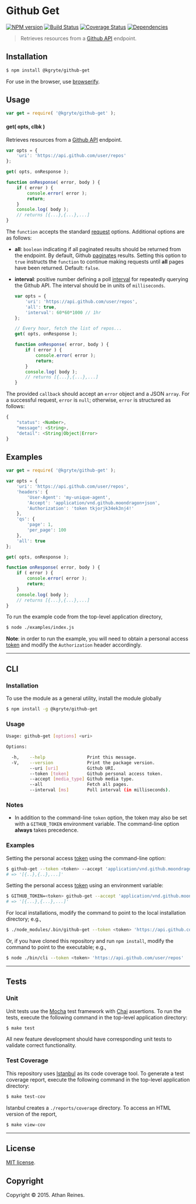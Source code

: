 Github Get
===
[![NPM version][npm-image]][npm-url] [![Build Status][travis-image]][travis-url] [![Coverage Status][coveralls-image]][coveralls-url] [![Dependencies][dependencies-image]][dependencies-url]

> Retrieves resources from a [Github API](https://developer.github.com/v3/) endpoint.


## Installation

``` bash
$ npm install @kgryte/github-get
```

For use in the browser, use [browserify](https://github.com/substack/node-browserify).


## Usage

``` javascript
var get = require( '@kgryte/github-get' );
```

#### get( opts, clbk )

Retrieves resources from a [Github API](https://developer.github.com/v3/) endpoint.

``` javascript
var opts = {
	'uri': 'https://api.github.com/user/repos'	
};

get( opts, onResponse );

function onResponse( error, body ) {
	if ( error ) {
		console.error( error );
		return;
	}
	console.log( body );
	// returns [{...},{...},...]
}
```

The `function` accepts the standard [request](https://github.com/request/request) options. Additional options are as follows:

-	__all__: `boolean` indicating if all paginated results should be returned from the endpoint. By default, Github [paginates](https://developer.github.com/guides/traversing-with-pagination/) results. Setting this option to `true` instructs the `function` to continue making requests until __all__ pages have been returned. Default: `false`.
-	__interval__: positive number defining a poll [interval](https://developer.mozilla.org/en-US/docs/Web/API/WindowTimers/setInterval) for repeatedly querying the Github API. The interval should be in units of `milliseconds`.

	``` javascript
	var opts = {
		'uri': 'https://api.github.com/user/repos',
		'all': true,
		'interval': 60*60*1000 // 1hr
	};

	// Every hour, fetch the list of repos...
	get( opts, onResponse );

	function onResponse( error, body ) {
		if ( error ) {
			console.error( error );
			return;
		}
		console.log( body );
		// returns [{...},{...},...]
	}
	``` 

The provided `callback` should accept an `error` object and a JSON `array`. For a successful request, `error` is `null`; otherwise, `error` is structured as follows:

``` javascript
{
	"status": <Number>,
	"message": <String>,
	"detail": <String|Object|Error>
}
```


## Examples

``` javascript
var get = require( '@kgryte/github-get' );

var opts = {
	'uri': 'https://api.github.com/user/repos',
	'headers': {
		'User-Agent': 'my-unique-agent',
		'Accept': 'application/vnd.github.moondragon+json',
		'Authorization': 'token tkjorjk34ek3nj4!'
	},
	'qs': {
		'page': 1,
		'per_page': 100
	},
	'all': true
};

get( opts, onResponse );

function onResponse( error, body ) {
	if ( error ) {
		console.error( error );
		return;
	}
	console.log( body );
	// returns [{...},{...},...]
}
```

To run the example code from the top-level application directory,

``` bash
$ node ./examples/index.js
```

__Note__: in order to run the example, you will need to obtain a personal access [token](https://github.com/settings/tokens/new) and modify the `Authorization` header accordingly.



---
## CLI

### Installation

To use the module as a general utility, install the module globally

``` bash
$ npm install -g @kgryte/github-get
```


### Usage

``` bash
Usage: github-get [options] <uri>

Options:

  -h,    --help                Print this message.
  -V,    --version             Print the package version.
         --uri [uri]           Github URI.
         --token [token]       Github personal access token.
         --accept [media_type] Github media type.
         --all                 Fetch all pages.
         --interval [ms]       Poll interval (in milliseconds).
```

### Notes

*	In addition to the command-line `token` option, the token may also be set with a `GITHUB_TOKEN` environment variable. The command-line option __always__ takes precedence.


### Examples

Setting the personal access [token](https://github.com/settings/tokens/new) using the command-line option:

``` bash
$ github-get --token <token> --accept 'application/vnd.github.moondragon+json' --all 'https://api.github.com/user/repos'
# => '[{..},{..},...]'
```

Setting the personal access [token](https://github.com/settings/tokens/new) using an environment variable:

``` bash
$ GITHUB_TOKEN=<token> github-get --accept 'application/vnd.github.moondragon+json' --all 'https://api.github.com/user/repos'
# => '[{...},{...},...]'
```

For local installations, modify the command to point to the local installation directory; e.g., 

``` bash
$ ./node_modules/.bin/github-get --token <token> 'https://api.github.com/user/repos'
```

Or, if you have cloned this repository and run `npm install`, modify the command to point to the executable; e.g., 

``` bash
$ node ./bin/cli --token <token> 'https://api.github.com/user/repos'
```


---
## Tests

### Unit

Unit tests use the [Mocha](http://mochajs.org/) test framework with [Chai](http://chaijs.com) assertions. To run the tests, execute the following command in the top-level application directory:

``` bash
$ make test
```

All new feature development should have corresponding unit tests to validate correct functionality.


### Test Coverage

This repository uses [Istanbul](https://github.com/gotwarlost/istanbul) as its code coverage tool. To generate a test coverage report, execute the following command in the top-level application directory:

``` bash
$ make test-cov
```

Istanbul creates a `./reports/coverage` directory. To access an HTML version of the report,

``` bash
$ make view-cov
```


---
## License

[MIT license](http://opensource.org/licenses/MIT). 


## Copyright

Copyright &copy; 2015. Athan Reines.


[npm-image]: http://img.shields.io/npm/v/@kgryte/github-get.svg
[npm-url]: https://npmjs.org/package/@kgryte/github-get

[travis-image]: http://img.shields.io/travis/kgryte/github-get/master.svg
[travis-url]: https://travis-ci.org/kgryte/github-get

[coveralls-image]: https://img.shields.io/coveralls/kgryte/github-get/master.svg
[coveralls-url]: https://coveralls.io/r/kgryte/github-get?branch=master

[dependencies-image]: http://img.shields.io/david/kgryte/github-get.svg
[dependencies-url]: https://david-dm.org/kgryte/github-get

[dev-dependencies-image]: http://img.shields.io/david/dev/kgryte/github-get.svg
[dev-dependencies-url]: https://david-dm.org/dev/kgryte/github-get

[github-issues-image]: http://img.shields.io/github/issues/kgryte/github-get.svg
[github-issues-url]: https://github.com/kgryte/github-get/issues
